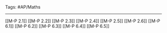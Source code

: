 Tags: #AP/Maths 

---
[[M-P 2.1]]
[[M-P 2.2]]
[[M-P 2.3]]
[[M-P 2.4]]
[[M-P 2.5]]
[[M-P 2.6]]
[[M-P 6.1]]
[[M-P 6.2]]
[[M-P 6.3]]
[[M-P 6.4]]
[[M-P 6.5]]
